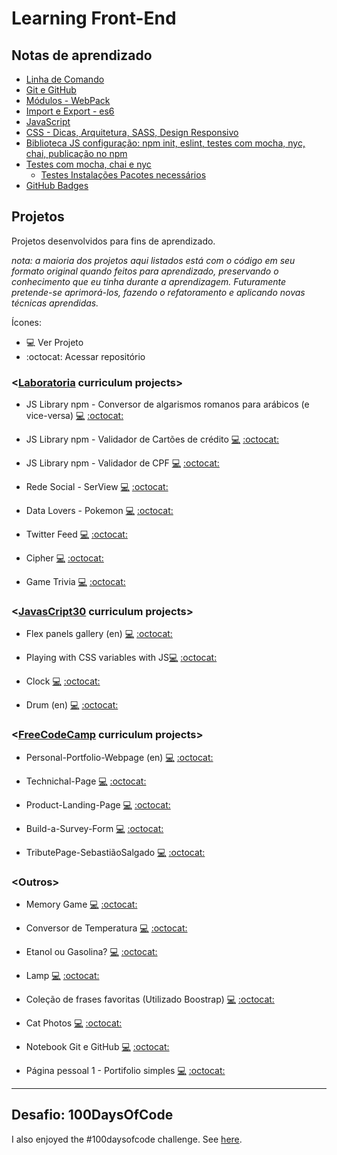 # Learning Front-End

## Notas de aprendizado

* [Linha de Comando](https://github.com/hlays/linha-de-comando/)
* [Git e GitHub](https://hlays.github.io/learning-front-end/projects/Git-GitHub-MyNotebook/)
* [Módulos - WebPack](https://github.com/hlays/learning-front-end/tree/master/notes/modules-webpack/)
* [Import e Export - es6](https://github.com/hlays/learning-front-end/tree/master/notes/import-export/)
* [JavaScript](https://github.com/hlays/learning-front-end/tree/master/learning-js)
* [CSS - Dicas, Arquitetura, SASS, Design Responsivo](https://github.com/hlays/learning-front-end/tree/master/learning-css/)
* [Biblioteca JS configuração: npm init, eslint, testes com mocha, nyc, chai, publicação no npm](https://github.com/hlays/learning-front-end/tree/master/notes/lib-js-config/)
* [Testes com mocha, chai e nyc](https://github.com/hlays/learning-front-end/tree/master/notes/tests-tdd/)
  * [Testes Instalações Pacotes necessários](https://github.com/hlays/learning-front-end/tree/master/notes/tests-tdd/testes-instalacoes.md/)
* [GitHub Badges](https://github.com/hlays/learning-front-end/blob/master/notes/github-badges.md)

## Projetos
Projetos desenvolvidos para fins de aprendizado.

*nota: a maioria dos projetos aqui listados está com o código em seu formato original quando feitos para aprendizado, preservando o conhecimento que eu tinha durante a aprendizagem. Futuramente pretende-se aprimorá-los, fazendo o refatoramento e aplicando novas técnicas aprendidas.*

Ícones:

- :computer: Ver Projeto
- :octocat: Acessar repositório

### <[Laboratoria](http://laboratoria.la/) curriculum projects\>

* JS Library npm - Conversor de algarismos romanos para arábicos (e vice-versa) [:computer:](https://www.npmjs.com/package/lab-roman-int-converter)  [:octocat:](https://github.com/hlays/lab-roman-int-converter)

* JS Library npm - Validador de Cartões de crédito [:computer:](https://www.npmjs.com/package/lab-credit-card-validator)  [:octocat:](https://github.com/hlays/lab-credit-card-validator)

* JS Library npm - Validador de CPF [:computer:](https://www.npmjs.com/package/lab-cpf-validator)  [:octocat:](https://github.com/hlays/lab-cpf-validator)

* Rede Social - SerView [:computer:](https://serview-2019.firebaseapp.com/)  [:octocat:](https://github.com/hlays/redesocial)

* Data Lovers - Pokemon [:computer:](https://hlays.github.io/data-lovers/)  [:octocat:](https://github.com/hlays/data-lovers)

* Twitter Feed [:computer:](https://hlays.github.io/twitter-lab/)  [:octocat:](https://github.com/hlays/twitter-lab)

* Cipher [:computer:](https://hlays.github.io/caesar-cipher/src/index.html)  [:octocat:](https://github.com/hlays/caesar-cipher)

* Game Trivia [:computer:](https://hlays.github.io/learning-front-end/projects/Projeto_Trivia/)  [:octocat:](https://github.com/hlays/learning-front-end/tree/master/projects/Projeto_Trivia)

### <[JavasCript30](https://javascript30.com/) curriculum projects\>
* Flex panels gallery (en) [:computer:](https://hlays.github.io/learning-front-end/projects/js30-flex-panels-gallery/)  [:octocat:](https://github.com/hlays/learning-front-end/tree/master/projects/js30-flex-panels-gallery)

* Playing with CSS variables with JS[:computer:](https://hlays.github.io/learning-front-end/projects/js30-playing-with-css-var/)  [:octocat:](https://github.com/hlays/learning-front-end/tree/master/projects/js30-playing-with-css-var)

* Clock [:computer:](https://hlays.github.io/learning-front-end/projects/JS30-clock/)  [:octocat:](https://github.com/hlays/learning-front-end/tree/master/projects/JS30-clock)

* Drum (en) [:computer:](https://hlays.github.io/learning-front-end/projects/JS30-Drum/)  [:octocat:](https://github.com/hlays/learning-front-end/tree/master/projects/JS30-Drum)

### <[FreeCodeCamp](https://www.freecodecamp.org/) curriculum projects\>
* Personal-Portfolio-Webpage (en) [:computer:](https://hlays.github.io/FreeCodeCamp/Responsive-Web-Design-Projects/FCC5-Personal-Portfolio-Webpage/)  [:octocat:]()

*  Technichal-Page [:computer:](https://hlays.github.io/FreeCodeCamp/Responsive-Web-Design-Projects/FCC4-Technichal-Page/)  [:octocat:](https://github.com/hlays/FreeCodeCamp/tree/master/Responsive-Web-Design-Projects/FCC4-Technichal-Page)

*  Product-Landing-Page [:computer:](https://hlays.github.io/FreeCodeCamp/Responsive-Web-Design-Projects/FCC3-Product-Landing-Page/)  [:octocat:](https://github.com/hlays/FreeCodeCamp/tree/master/Responsive-Web-Design-Projects/FCC3-Product-Landing-Page)

*  Build-a-Survey-Form [:computer:](https://hlays.github.io/FreeCodeCamp/Responsive-Web-Design-Projects/FCC2-Build-a-Survey-Form/)  [:octocat:](https://github.com/hlays/FreeCodeCamp/tree/master/Responsive-Web-Design-Projects/FCC2-Build-a-Survey-Form)

*  TributePage-SebastiãoSalgado [:computer:](https://hlays.github.io/FreeCodeCamp/Responsive-Web-Design-Projects/FCC1-TributePage-SebastiaoSalgado/)  [:octocat:](https://github.com/hlays/FreeCodeCamp/tree/master/Responsive-Web-Design-Projects/FCC1-TributePage-SebastiaoSalgado)

### <Outros\>

* Memory Game [:computer:](https://hlays.github.io/learning-front-end/projects/memory-game/)  [:octocat:](https://github.com/hlays/learning-front-end/tree/master/projects/memory-game)

* Conversor de Temperatura [:computer:](https://hlays.github.io/learning-front-end/projects/Projeto-Conversor-de-Temperatura/)  [:octocat:](https://github.com/hlays/learning-front-end/tree/master/projects/Projeto-Conversor-de-Temperatura)

* Etanol ou Gasolina? [:computer:](https://hlays.github.io/learning-front-end/projects/Projeto-Etanol-ou-Gasolina/)  [:octocat:](https://github.com/hlays/learning-front-end/tree/master/projects/Projeto-Etanol-ou-Gasolina)

* Lamp [:computer:](https://hlays.github.io/learning-front-end/projects/Lamp/)  [:octocat:](https://github.com/hlays/learning-front-end/tree/master/projects/Lamp)

* Coleção de frases favoritas (Utilizado Boostrap) [:computer:](https://hlays.github.io/learning-front-end/projects/Frases-com-Bootstrap/)  [:octocat:](https://github.com/hlays/learning-front-end/tree/master/projects/Frases-com-Bootstrap)
* Cat Photos [:computer:](https://hlays.github.io/learning-front-end/projects/cats-photos/)  [:octocat:](https://github.com/hlays/learning-front-end/tree/master/projects/cats-photos)

* Notebook Git e GitHub [:computer:](https://hlays.github.io/learning-front-end/projects/Git-GitHub-MyNotebook/)  [:octocat:](https://github.com/hlays/learning-front-end/tree/master/projects/Git-GitHub-MyNotebook)

* Página pessoal 1 - Portifolio simples [:computer:](https://hlays.github.io/learning-front-end/projects/Pagina-Pessoal-1/)  [:octocat:](https://github.com/hlays/learning-front-end/tree/master/projects/Pagina-Pessoal-1)

---

## Desafio: 100DaysOfCode

I also enjoyed the #100daysofcode challenge. See [here](https://github.com/hlays/My-100-days-of-Code/blob/master/r1-log.md).
